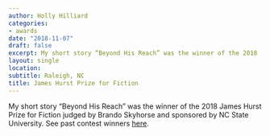 ```yaml
---
author: Holly Hilliard
categories:
- awards
date: "2018-11-07"
draft: false
excerpt: My short story “Beyond His Reach” was the winner of the 2018 [James Hurst Prize](https://english.chass.ncsu.edu/creativewriting/story_contest.php) for Fiction sponsored by NC State University.
layout: single
location: 
subtitle: Raleigh, NC
title: James Hurst Prize for Fiction
---
```

My short story “Beyond His Reach” was the winner of the 2018 James Hurst Prize for Fiction judged by Brando Skyhorse and sponsored by NC State University. See past contest winners [here](https://english.chass.ncsu.edu/creativewriting/story_contest.php).

